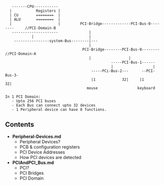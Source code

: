 ```
   -------CPU-----------
  |           Registers |
  | CU        ========  |
  | ALU       ========  |
  |                     |         PCI-Bridge-------------PCI-Bus-0--------     //PCI-Domain-B
   ---------------------              |
            |                         |
    ----------------system-Bus--------|---
                                      |
                                   PCI-Bridge--------PCI-Bus-0--------     //PCI-Domain-A
                                      |                 |
                                                -----PCI-Bus-1------
                                                |                  |
                                       -----PCi-Bus-2---      --PCI-Bus-3-         
                                       |1            32|     |1         32|
                                     mouse                  keyboard

In 1 PCI Domain:
   - Upto 256 PCI buses
   - Each Bus can connect upto 32 devices
   - 1 Peripheral device can have 8 functions.
``` 
## Contents
  - **Peripheral-Devices.md**
    - Peripheral Devices?
    - PCB & configuration registers
    - PCI Device Addresses
    - How PCI devices are detected
  - **PCIAndPCI_Bus.md**
    - PCI?
    - PCI Bridges
    - PCI Domain
